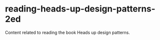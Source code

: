 # reading-heads-up-design-patterns-2ed
Content related to reading the book Heads up design patterns.
